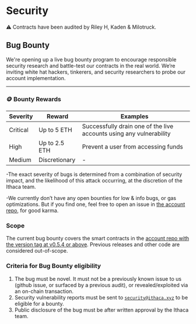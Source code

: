 # Security

⚠️ Contracts have been audited by Riley H, Kaden & Milotruck. 

## Bug Bounty

We're opening up a live bug bounty program to encourage responsible security research and battle-test our contracts in the real world. We’re inviting white hat hackers, tinkerers, and security researchers to probe our account implementation.


---

### 🪙 Bounty Rewards

| Severity  | Reward         | Examples                                                                 |
|-----------|----------------|--------------------------------------------------------------------------|
| Critical  |  Up to 5 ETH   | Successfully drain one of the live accounts using any vulnerability      |
| High      |  Up to 2.5 ETH | Prevent a user from accessing funds |
| Medium    |  Discretionary | - |

-The exact severity of bugs is determined from a combination of security impact, and the likelihood of this attack occurring, at the discretion of the Ithaca team.

-We currently don’t have any open bounties for low & info bugs, or gas optimizations. But if you find one, feel free to open an issue in [the account repo](https://github.com/ithacaxyz/account), for good karma.

### Scope

The current bug bounty covers the smart contracts in the [account repo with the version tag at v0.5.4 or above](https://github.com/ithacaxyz/account/releases/tag/v0.5.4). Previous releases and other code are considered out-of-scope.

### Criteria for Bug Bounty eligibility

1. The bug must be novel. It must not be a previously known issue to us (github issue, or surfaced by a previous audit), or revealed/exploited via an on-chain transaction.
2. Security vulnerability reports must be sent to [`security@ithaca.xyz`](mailto:security@ithaca.xyz) to be eligible for a bounty.
3. Public disclosure of the bug must be after written approval by the Ithaca team.
